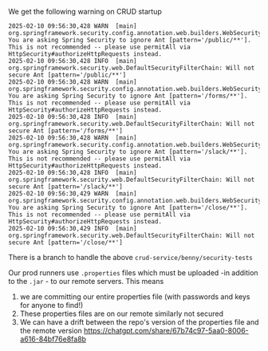 We get the following warning on CRUD startup

```
2025-02-10 09:56:30,428 WARN  [main] org.springframework.security.config.annotation.web.builders.WebSecurity: You are asking Spring Security to ignore Ant [pattern='/public/**']. This is not recommended -- please use permitAll via HttpSecurity#authorizeHttpRequests instead.
2025-02-10 09:56:30,428 INFO  [main] org.springframework.security.web.DefaultSecurityFilterChain: Will not secure Ant [pattern='/public/**']
2025-02-10 09:56:30,428 WARN  [main] org.springframework.security.config.annotation.web.builders.WebSecurity: You are asking Spring Security to ignore Ant [pattern='/forms/**']. This is not recommended -- please use permitAll via HttpSecurity#authorizeHttpRequests instead.
2025-02-10 09:56:30,428 INFO  [main] org.springframework.security.web.DefaultSecurityFilterChain: Will not secure Ant [pattern='/forms/**']
2025-02-10 09:56:30,428 WARN  [main] org.springframework.security.config.annotation.web.builders.WebSecurity: You are asking Spring Security to ignore Ant [pattern='/slack/**']. This is not recommended -- please use permitAll via HttpSecurity#authorizeHttpRequests instead.
2025-02-10 09:56:30,428 INFO  [main] org.springframework.security.web.DefaultSecurityFilterChain: Will not secure Ant [pattern='/slack/**']
2025-02-10 09:56:30,429 WARN  [main] org.springframework.security.config.annotation.web.builders.WebSecurity: You are asking Spring Security to ignore Ant [pattern='/close/**']. This is not recommended -- please use permitAll via HttpSecurity#authorizeHttpRequests instead.
2025-02-10 09:56:30,429 INFO  [main] org.springframework.security.web.DefaultSecurityFilterChain: Will not secure Ant [pattern='/close/**']
```

There is a branch to handle the above `crud-service/benny/security-tests`

Our prod runners use `.properties` files which must be uploaded -in addition to the `.jar` - to our remote servers. 
This means 
1. we are committing our entire properties file (with passwords and keys for anyone to find!)
2. These properties files are on our remote similarly not secured
3. We can have a drift between the repo's version of the properties file and the remote version
https://chatgpt.com/share/67b74c97-5aa0-8006-a616-84bf76e8fa8b